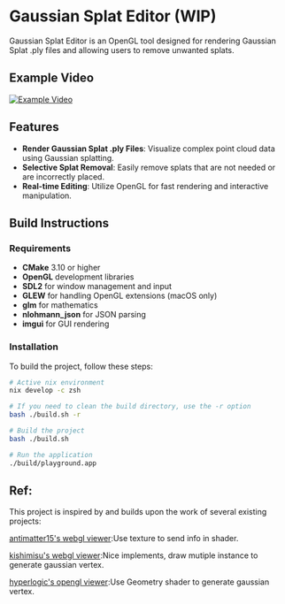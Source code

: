 # Gaussian Splat Editor (WIP)

Gaussian Splat Editor is an OpenGL tool designed for rendering Gaussian Splat .ply files and allowing users to remove unwanted splats.

## Example Video

[![Example Video](https://img.youtube.com/vi/_gb3ja7yWPo/hqdefault.jpg)](https://youtu.be/_gb3ja7yWPo?si=VWrYYp2CCI9ugnqk)

## Features

- **Render Gaussian Splat .ply Files**: Visualize complex point cloud data using Gaussian splatting.
- **Selective Splat Removal**: Easily remove splats that are not needed or are incorrectly placed.
- **Real-time Editing**: Utilize OpenGL for fast rendering and interactive manipulation.

## Build Instructions

### Requirements

- **CMake** 3.10 or higher
- **OpenGL** development libraries
- **SDL2** for window management and input
- **GLEW** for handling OpenGL extensions (macOS only)
- **glm** for mathematics
- **nlohmann_json** for JSON parsing
- **imgui** for GUI rendering

### Installation

To build the project, follow these steps:

```bash
# Active nix environment
nix develop -c zsh

# If you need to clean the build directory, use the -r option
bash ./build.sh -r

# Build the project
bash ./build.sh

# Run the application
./build/playground.app
```

## Ref:

This project is inspired by and builds upon the work of several existing projects:

[antimatter15's webgl viewer](https://github.com/antimatter15/splat):Use texture to send info in shader.

[kishimisu's webgl viewer](https://github.com/kishimisu/Gaussian-Splatting-WebGL):Nice implements, draw mutiple instance to generate gaussian vertex.

[hyperlogic's opengl viewer](https://github.com/hyperlogic/splatapult):Use Geometry shader to generate gaussian vertex.
